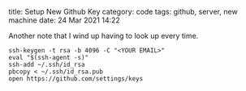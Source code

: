 title: Setup New Github Key
category: code
tags: github, server, new machine
date: 24 Mar 2021 14:22

Another note that I wind up having to look up every time.

```
ssh-keygen -t rsa -b 4096 -C "<YOUR EMAIL>"
eval "$(ssh-agent -s)"
ssh-add ~/.ssh/id_rsa
pbcopy < ~/.ssh/id_rsa.pub
open https://github.com/settings/keys
```

